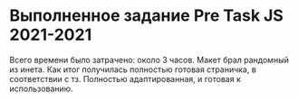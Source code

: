 # Выполненное задание Pre Task JS 2021-2021
Всего времени было затрачено: около 3 часов. Макет брал рандомный из инета.
Как итог получилась полностью готовая страничка, в соответствии с тз. Полностью адаптированная, и готовая к использованию.
